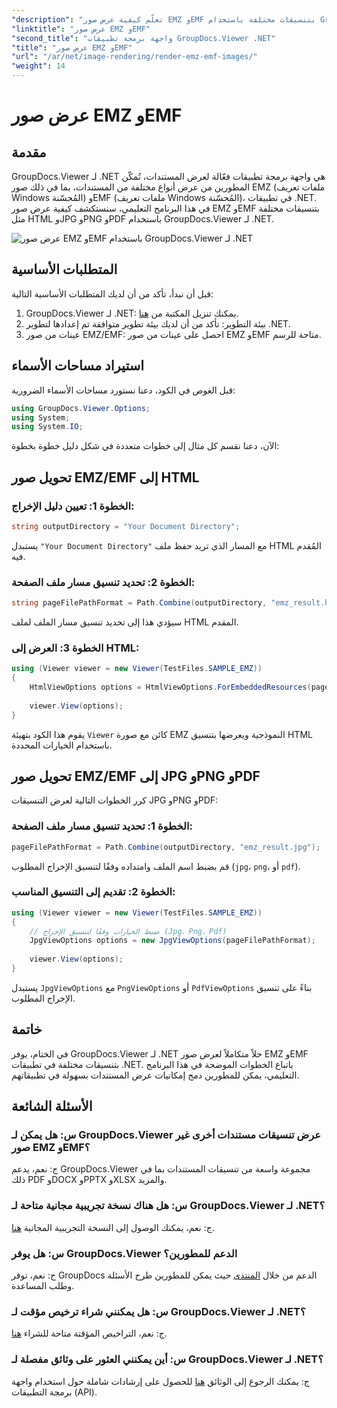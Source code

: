 ```yaml
---
"description": "تعلّم كيفية عرض صور EMZ وEMF بتنسيقات مختلفة باستخدام GroupDocs.Viewer لـ .NET. دليل تعليمي سهل الاستخدام للمطورين."
"linktitle": "عرض صور EMZ وEMF"
"second_title": "واجهة برمجة تطبيقات GroupDocs.Viewer .NET"
"title": "عرض صور EMZ وEMF"
"url": "/ar/net/image-rendering/render-emz-emf-images/"
"weight": 14
---
```


# عرض صور EMZ وEMF

## مقدمة

GroupDocs.Viewer لـ .NET هي واجهة برمجة تطبيقات فعّالة لعرض المستندات، تُمكّن المطورين من عرض أنواع مختلفة من المستندات، بما في ذلك صور EMZ (ملفات تعريف Windows المُحسّنة) وEMF (ملفات تعريف Windows المُحسّنة)، في تطبيقات .NET. في هذا البرنامج التعليمي، سنستكشف كيفية عرض صور EMZ وEMF بتنسيقات مختلفة مثل HTML وJPG وPNG وPDF باستخدام GroupDocs.Viewer لـ .NET.

![عرض صور EMZ وEMF باستخدام GroupDocs.Viewer لـ .NET](/viewer/image-rendering/render-emz-and-emf-images.png)

## المتطلبات الأساسية

قبل أن نبدأ، تأكد من أن لديك المتطلبات الأساسية التالية:

1. GroupDocs.Viewer لـ .NET: يمكنك تنزيل المكتبة من [هنا](https://releases.groupdocs.com/viewer/net/).
2. بيئة التطوير: تأكد من أن لديك بيئة تطوير متوافقة تم إعدادها لتطوير .NET.
3. عينات من صور EMZ/EMF: احصل على عينات من صور EMZ وEMF متاحة للرسم.

## استيراد مساحات الأسماء

قبل الغوص في الكود، دعنا نستورد مساحات الأسماء الضرورية:

```csharp
using GroupDocs.Viewer.Options;
using System;
using System.IO;
```

الآن، دعنا نقسم كل مثال إلى خطوات متعددة في شكل دليل خطوة بخطوة:

## تحويل صور EMZ/EMF إلى HTML

### الخطوة 1: تعيين دليل الإخراج:
```csharp
string outputDirectory = "Your Document Directory";
```
يستبدل `"Your Document Directory"` مع المسار الذي تريد حفظ ملف HTML المُقدم فيه.

### الخطوة 2: تحديد تنسيق مسار ملف الصفحة:
```csharp
string pageFilePathFormat = Path.Combine(outputDirectory, "emz_result.html");
```
سيؤدي هذا إلى تحديد تنسيق مسار الملف لملف HTML المقدم.

### الخطوة 3: العرض إلى HTML:
```csharp
using (Viewer viewer = new Viewer(TestFiles.SAMPLE_EMZ))
{
    HtmlViewOptions options = HtmlViewOptions.ForEmbeddedResources(pageFilePathFormat);
    
    viewer.View(options);
}
```
يقوم هذا الكود بتهيئة `Viewer` كائن مع صورة EMZ النموذجية ويعرضها بتنسيق HTML باستخدام الخيارات المحددة.

## تحويل صور EMZ/EMF إلى JPG وPNG وPDF

كرر الخطوات التالية لعرض التنسيقات JPG وPNG وPDF:

### الخطوة 1: تحديد تنسيق مسار ملف الصفحة:
```csharp
pageFilePathFormat = Path.Combine(outputDirectory, "emz_result.jpg");
```
قم بضبط اسم الملف وامتداده وفقًا لتنسيق الإخراج المطلوب (`jpg`، `png`، أو `pdf`).

### الخطوة 2: تقديم إلى التنسيق المناسب:
```csharp
using (Viewer viewer = new Viewer(TestFiles.SAMPLE_EMZ))
{
    // ضبط الخيارات وفقًا لتنسيق الإخراج (Jpg، Png، Pdf)
    JpgViewOptions options = new JpgViewOptions(pageFilePathFormat);
    
    viewer.View(options);
}
```
يستبدل `JpgViewOptions` مع `PngViewOptions` أو `PdfViewOptions` بناءً على تنسيق الإخراج المطلوب.

## خاتمة

في الختام، يوفر GroupDocs.Viewer لـ .NET حلاً متكاملاً لعرض صور EMZ وEMF بتنسيقات مختلفة في تطبيقات .NET. باتباع الخطوات الموضحة في هذا البرنامج التعليمي، يمكن للمطورين دمج إمكانيات عرض المستندات بسهولة في تطبيقاتهم.

## الأسئلة الشائعة

### س: هل يمكن لـ GroupDocs.Viewer عرض تنسيقات مستندات أخرى غير صور EMZ وEMF؟
ج: نعم، يدعم GroupDocs.Viewer مجموعة واسعة من تنسيقات المستندات بما في ذلك PDF وDOCX وPPTX وXLSX والمزيد.

### س: هل هناك نسخة تجريبية مجانية متاحة لـ GroupDocs.Viewer لـ .NET؟
ج: نعم، يمكنك الوصول إلى النسخة التجريبية المجانية [هنا](https://releases.groupdocs.com/).

### س: هل يوفر GroupDocs.Viewer الدعم للمطورين؟
ج: نعم، توفر GroupDocs الدعم من خلال [المنتدى](https://forum.groupdocs.com/c/viewer/9) حيث يمكن للمطورين طرح الأسئلة وطلب المساعدة.

### س: هل يمكنني شراء ترخيص مؤقت لـ GroupDocs.Viewer لـ .NET؟
ج: نعم، التراخيص المؤقتة متاحة للشراء [هنا](https://purchase.groupdocs.com/temporary-license/).

### س: أين يمكنني العثور على وثائق مفصلة لـ GroupDocs.Viewer لـ .NET؟
ج: يمكنك الرجوع إلى الوثائق [هنا](https://tutorials.groupdocs.com/viewer/net/) للحصول على إرشادات شاملة حول استخدام واجهة برمجة التطبيقات (API).